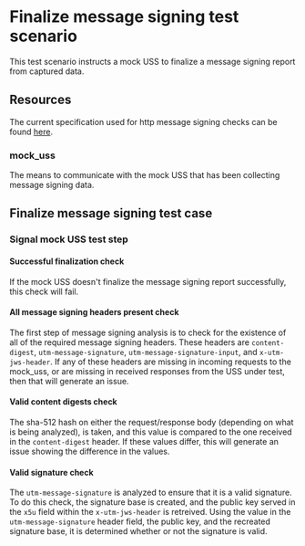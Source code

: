 # Finalize message signing test scenario

This test scenario instructs a mock USS to finalize a message signing report from captured data.

## Resources
The current specification used for http message signing checks can be found [here](https://datatracker.ietf.org/doc/html/draft-ietf-httpbis-message-signatures-11).

### mock_uss

The means to communicate with the mock USS that has been collecting message signing data.

## Finalize message signing test case

### Signal mock USS test step

#### Successful finalization check

If the mock USS doesn't finalize the message signing report successfully, this check will fail.

#### All message signing headers present check

The first step of message signing analysis is to check for the existence of all of the required message signing headers. These headers are `content-digest`, `utm-message-signature`, `utm-message-signature-input`, and `x-utm-jws-header`. If any of these headers are missing in incoming requests to the mock_uss, or are missing in received responses from the USS under test, then that will generate an issue.

#### Valid content digests check

The sha-512 hash on either the request/response body (depending on what is being analyzed), is taken, and this value is compared to the one received in the `content-digest` header. If these values differ, this will generate an issue showing the difference in the values. 

#### Valid signature check

The `utm-message-signature` is analyzed to ensure that it is a valid signature. To do this check, the signature base is created, and the public key served in the `x5u` field within the `x-utm-jws-header` is retreived. Using the value in the `utm-message-signature` header field, the public key, and the recreated signature base, it is determined whether or not the signature is valid.